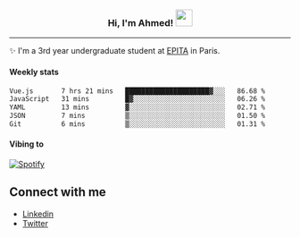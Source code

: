 <!-- Heading -->
<h3 align="center"> Hi, I'm Ahmed! <img src = "https://raw.githubusercontent.com/MartinHeinz/MartinHeinz/master/wave.gif" width = 30px></h3>

<!-- About section -->
---
✨ I'm a 3rd year undergraduate student at <a href="https://www.epita.fr/en/">EPITA</a> in Paris.

<h4 align ="left"> Weekly stats </h4>

<!--START_SECTION:waka-->

```txt
Vue.js       7 hrs 21 mins   █████████████████████▓░░░   86.68 %
JavaScript   31 mins         █▓░░░░░░░░░░░░░░░░░░░░░░░   06.26 %
YAML         13 mins         ▓░░░░░░░░░░░░░░░░░░░░░░░░   02.71 %
JSON         7 mins          ▒░░░░░░░░░░░░░░░░░░░░░░░░   01.50 %
Git          6 mins          ▒░░░░░░░░░░░░░░░░░░░░░░░░   01.31 %
```

<!--END_SECTION:waka-->

<!-- [![Ahmed's GitHub stats](https://github-readme-stats.vercel.app/api?username=ahmedhassayoune)](https://github.com/anuraghazra/github-readme-stats) -->

<h4 align ="left">Vibing to</h4>

[![Spotify](https://novatorem-ten-lyart.vercel.app/api/spotify)](https://open.spotify.com/user/31knevkvll66tzc3gqtoi6ngjbre)

<!-- Connect section -->

## Connect with me
  * <a href="https://www.linkedin.com/in/ahmed-hassayoune">Linkedin</a>
  * <a href="https://twitter.com/Ahmedhassaaa">Twitter</a>

<!-- Connect section: END -->

